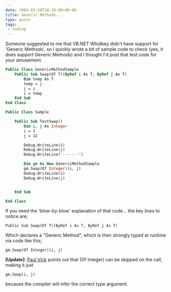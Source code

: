 ```yaml
---
date: 2004-03-20T10:18:00+00:00
title: Generic Methods...
type: posts
tags:
 - Coding
---
```

Someone suggested to me that VB.NET Whidbey didn't have support for 'Generic Methods', so I quickly wrote a bit of sample code to check (yes, it does support Generic Methods) and I thought I'd post that test code for your amusement.

```vb
Public Class GenericMethodSample
    Public Sub Swap(Of T)(ByRef i As T, ByRef j As T)
        Dim temp As T
        temp = j
        j = i
        i = temp
    End Sub
End Class

Public Class Sample

    Public Sub TestSwap()
        Dim i, j As Integer
        i = 3
        j = 12

        Debug.WriteLine(i)
        Debug.WriteLine(j)
        Debug.WriteLine("-------")

        Dim gm As New GenericMethodSample
        gm.Swap(Of Integer)(i, j)
        Debug.WriteLine(i)
        Debug.WriteLine(j)


    End Sub

End Class
```

If you need the 'blow-by-blow' explanation of that code... the key lines to notice are;

`Public Sub Swap(Of T)(ByRef i As T, ByRef j As T)`

Which declares a "Generic Method", which is then strongly typed at runtime via code like this;

`gm.Swap(Of Integer)(i, j)`

**[Update]**: [Paul Vick](http://www.panopticoncentral.net/) points out that (Of Integer) can be skipped on the call, making it just

`gm.Swap(i, j)`

because the compiler will infer the correct type argument.

